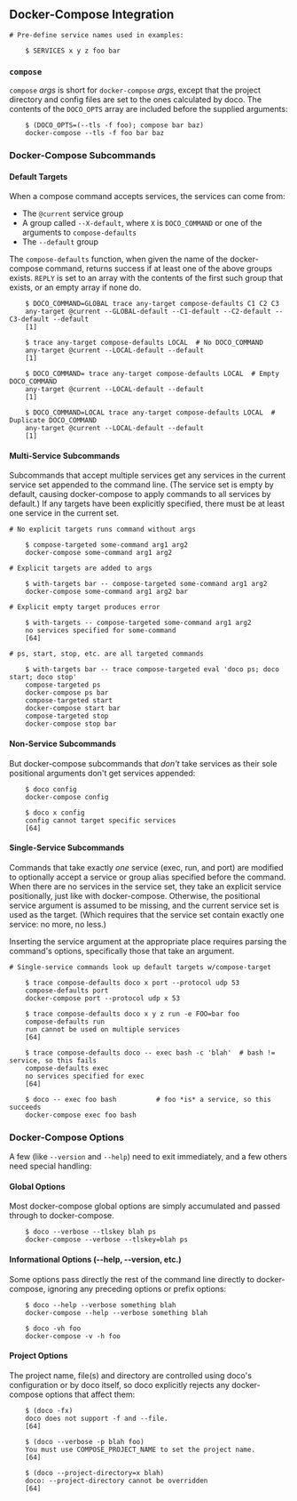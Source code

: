 ## Docker-Compose Integration

~~~shell
# Pre-define service names used in examples:

    $ SERVICES x y z foo bar
~~~

### `compose`

`compose` *args* is short for `docker-compose` *args*, except that the project directory and config files are set to the ones calculated by doco.  The contents of the `DOCO_OPTS` array are included before the supplied arguments:

```shell
    $ (DOCO_OPTS=(--tls -f foo); compose bar baz)
    docker-compose --tls -f foo bar baz
```

### Docker-Compose Subcommands

#### Default Targets

When a compose command accepts services, the services can come from:

* The `@current` service group
* A group called `--X-default`, where `X` is `DOCO_COMMAND` or one of the arguments to `compose-defaults`
* The `--default` group

The `compose-defaults` function, when given the name of the docker-compose command, returns success if at least one of the above groups exists.  `REPLY` is set to an array with the contents of the first such group that exists, or an empty array if none do.

~~~shell
    $ DOCO_COMMAND=GLOBAL trace any-target compose-defaults C1 C2 C3
    any-target @current --GLOBAL-default --C1-default --C2-default --C3-default --default
    [1]

    $ trace any-target compose-defaults LOCAL  # No DOCO_COMMAND
    any-target @current --LOCAL-default --default
    [1]

    $ DOCO_COMMAND= trace any-target compose-defaults LOCAL  # Empty DOCO_COMMAND
    any-target @current --LOCAL-default --default
    [1]

    $ DOCO_COMMAND=LOCAL trace any-target compose-defaults LOCAL  # Duplicate DOCO_COMMAND
    any-target @current --LOCAL-default --default
    [1]

~~~

#### Multi-Service Subcommands

Subcommands that accept multiple services get any services in the current service set appended to the command line.  (The service set is empty by default, causing docker-compose to apply commands to all services by default.)  If any targets have been explicitly specified, there must be at least one service in the current set.

```shell
# No explicit targets runs command without args

    $ compose-targeted some-command arg1 arg2
    docker-compose some-command arg1 arg2

# Explicit targets are added to args

    $ with-targets bar -- compose-targeted some-command arg1 arg2
    docker-compose some-command arg1 arg2 bar

# Explicit empty target produces error

    $ with-targets -- compose-targeted some-command arg1 arg2
    no services specified for some-command
    [64]

# ps, start, stop, etc. are all targeted commands

    $ with-targets bar -- trace compose-targeted eval 'doco ps; doco start; doco stop'
    compose-targeted ps
    docker-compose ps bar
    compose-targeted start
    docker-compose start bar
    compose-targeted stop
    docker-compose stop bar
```

#### Non-Service Subcommands

But docker-compose subcommands that *don't* take services as their sole positional arguments don't get services appended:

```shell
    $ doco config
    docker-compose config

    $ doco x config
    config cannot target specific services
    [64]
```

#### Single-Service Subcommands

Commands that take exactly *one* service (exec, run, and port) are modified to optionally accept a service or group alias specified before the command.  When there are no services in the service set, they take an explicit service positionally, just like with docker-compose.  Otherwise, the positional service argument is assumed to be missing, and the current service set is used as the target.  (Which requires that the service set contain exactly one service: no more, no less.)

Inserting the service argument at the appropriate place requires parsing the command's options, specifically those that take an argument.

```shell
# Single-service commands look up default targets w/compose-target

    $ trace compose-defaults doco x port --protocol udp 53
    compose-defaults port
    docker-compose port --protocol udp x 53

    $ trace compose-defaults doco x y z run -e FOO=bar foo
    compose-defaults run
    run cannot be used on multiple services
    [64]

    $ trace compose-defaults doco -- exec bash -c 'blah'  # bash != service, so this fails
    compose-defaults exec
    no services specified for exec
    [64]

    $ doco -- exec foo bash          # foo *is* a service, so this succeeds
    docker-compose exec foo bash
```

### Docker-Compose Options

  A few (like `--version` and `--help`) need to exit immediately, and a few others need special handling:

#### Global Options

Most docker-compose global options are simply accumulated and passed through to docker-compose.

```shell
    $ doco --verbose --tlskey blah ps
    docker-compose --verbose --tlskey=blah ps
```

#### Informational Options (--help, --version, etc.)

Some options pass directly the rest of the command line directly to docker-compose, ignoring any preceding options or prefix options:

```shell
    $ doco --help --verbose something blah
    docker-compose --help --verbose something blah

    $ doco -vh foo
    docker-compose -v -h foo
```

#### Project Options

The project name, file(s) and directory are controlled using doco's configuration or by doco itself, so doco explicitly rejects any docker-compose options that affect them:

~~~shell
    $ (doco -fx)
    doco does not support -f and --file.
    [64]

    $ (doco --verbose -p blah foo)
    You must use COMPOSE_PROJECT_NAME to set the project name.
    [64]

    $ (doco --project-directory=x blah)
    doco: --project-directory cannot be overridden
    [64]
~~~